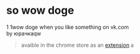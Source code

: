 so wow doge
======
1
1wow doge when you like something on vk.com  
by юрачкаqw

>avaible in the chrome store as an [extension](https://chrome.google.com/webstore/detail/so-wow-doge/jgedbgomfaafnkbpbcbejigflkfladig?authuser=0)
a
